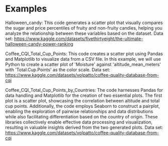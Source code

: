 # Examples
Halloween_candy: 
This code generates a scatter plot that visually compares the sugar and price percentiles of fruity and non-fruity candies, helping you analyze the relationship between these variables based on the dataset.
Data set: https://www.kaggle.com/datasets/fivethirtyeight/the-ultimate-halloween-candy-power-ranking

Coffee_CQI_Total_Cup_Points:
This code creates a scatter plot using Pandas and Matplotlib to visualize data from a CSV file. In this example, we will use Python to create a scatter plot of 'Moisture' against 'altitude_mean_meters' with 'Total.Cup.Points' as the color scale.
Data set: https://www.kaggle.com/datasets/volpatto/coffee-quality-database-from-cqi

Coffee_CQI_Total_Cup_Points_by_Countries:
The code harnesses Pandas for data handling and Matplotlib for the creation of two essential plots. The first plot is a scatter plot, showcasing the correlation between altitude and total cup points. Additionally, the code employs Seaborn to construct a pairplot, enabling the exploration of pairwise relationships and data distributions while also facilitating differentiation based on the country of origin. These libraries collectively enable effective data processing and visualization, resulting in valuable insights derived from the two generated plots. Data set: https://www.kaggle.com/datasets/volpatto/coffee-quality-database-from-cqi

